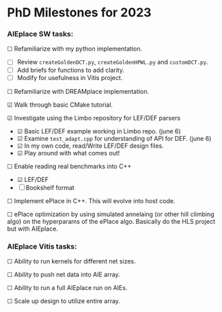 # PhD Milestones for 2023

### AIEplace SW tasks:

&#x2610; Refamiliarize with my python implementation.
-  &#x2610; Review `createGoldenDCT.py`, `createGoldenHPWL.py` and `customDCT.py`. 
-  &#x2610; Add briefs for functions to add clarity.
-  &#x2610; Modify for usefulness in Vitis project.


&#x2610; Refamiliarize with DREAMplace implementation.

&#x2611; Walk through basic CMake tutorial.

&#x2611; Investigate using the Limbo repository for LEF/DEF parsers
- &#x2611; Basic LEF/DEF example working in Limbo repo. (june 6)
- &#x2611; Examine `test_adapt.cpp` for understanding of API for DEF. (june 6)
- &#x2611; In my own code, read/Write LEF/DEF design files.
- &#x2611; Play around with what comes out!

&#x2610; Enable reading real benchmarks into C++
- &#x2611; LEF/DEF
- &#x2610; Bookshelf format

&#x2610; Implement ePlace in C++. This will evolve into host code.

&#x2610; ePlace optimization by using simulated annelaing (or other hill climbing algo) on the hyperparams of the ePlace algo. Basically do the HLS project but with AIEplace.

### AIEplace Vitis tasks:

&#x2610; Ability to run kernels for different net sizes.

&#x2610; Ability to push net data into AIE array.

&#x2610; Ability to run a full AIEplace run on AIEs.

&#x2610; Scale up design to utilize entire array.
